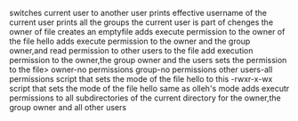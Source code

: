 switches current user to another user
prints effective username of the current user
prints all the groups the current user is part of
chenges the owner of file
creates an emptyfile
adds execute permission to the owner of the file hello
adds execute permission to the owner and the group owner,and read permission to other users to the file
add execution permission to the owner,the group owner and the users
sets the permission to the file>
owner-no permissions
group-no permissions
other users-all permissions
script that sets the mode of the file hello to this -rwxr-x-wx
script that sets the mode of the file hello same as olleh's mode
adds executr permissions to all subdirectories of the current directory for the owner,the group owner and all other users
